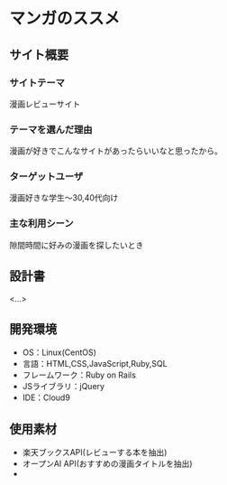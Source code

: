 # マンガのススメ

## サイト概要
### サイトテーマ
漫画レビューサイト

### テーマを選んだ理由
漫画が好きでこんなサイトがあったらいいなと思ったから。

### ターゲットユーザ
漫画好きな学生～30,40代向け

### 主な利用シーン
隙間時間に好みの漫画を探したいとき

## 設計書
<...>

## 開発環境
- OS：Linux(CentOS)
- 言語：HTML,CSS,JavaScript,Ruby,SQL
- フレームワーク：Ruby on Rails
- JSライブラリ：jQuery
- IDE：Cloud9

## 使用素材
- 楽天ブックスAPI(レビューする本を抽出)
- オープンAI API(おすすめの漫画タイトルを抽出)
- 
